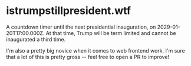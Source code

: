 # istrumpstillpresident.wtf

A countdown timer until the next presidential inauguration, on 2029-01-20T17:00.000Z. At that time,
Trump will be term limited and cannot be inaugurated a third time.

I'm also a pretty big novice when it comes to web frontend work. I'm sure that a lot of this is
pretty gross -- feel free to open a PR to improve!
